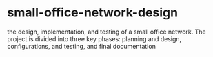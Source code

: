 # small-office-network-design
the design, implementation, and testing of a small office network. The project is divided into three key phases: planning and design, configurations, and testing, and final documentation
